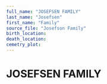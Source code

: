 ```yaml
---
full_name: "JOSEFSEN FAMILY"
last_name: "Josefsen"
first_name: "Family"
source_file: "Josefson Family"
birth_location:
death_location:
cemetry_plot: 
---
```

# JOSEFSEN FAMILY

